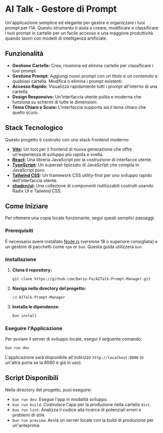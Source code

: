 # AI Talk - Gestore di Prompt

Un'applicazione semplice ed elegante per gestire e organizzare i tuoi prompt per l'IA. Questo strumento ti aiuta a creare, modificare e classificare i tuoi prompt in cartelle per un facile accesso e una maggiore produttività quando lavori con modelli di intelligenza artificiale.

## Funzionalità

- **Gestione Cartelle:** Crea, rinomina ed elimina cartelle per classificare i tuoi prompt.
- **Gestione Prompt:** Aggiungi nuovi prompt con un titolo e un contenuto a qualsiasi cartella. Modifica o elimina i prompt esistenti.
- **Accesso Rapido:** Visualizza rapidamente tutti i prompt all'interno di una cartella.
- **Design Responsivo:** Un'interfaccia utente pulita e moderna che funziona su schermi di tutte le dimensioni.
- **Tema Chiaro e Scuro:** L'interfaccia supporta sia il tema chiaro che quello scuro.

## Stack Tecnologico

Questo progetto è costruito con uno stack frontend moderno:

- **[Vite](https://vitejs.dev/):** Un tool per il frontend di nuova generazione che offre un'esperienza di sviluppo più rapida e snella.
- **[React](https://react.dev/):** Una libreria JavaScript per la costruzione di interfacce utente.
- **[TypeScript](https://www.typescriptlang.org/):** Un superset tipizzato di JavaScript che compila in JavaScript puro.
- **[Tailwind CSS](https://tailwindcss.com/):** Un framework CSS utility-first per uno sviluppo rapido dell'interfaccia utente.
- **[shadcn/ui](https://ui.shadcn.com/):** Una collezione di componenti riutilizzabili costruiti usando Radix UI e Tailwind CSS.

## Come Iniziare

Per ottenere una copia locale funzionante, segui questi semplici passaggi.

### Prerequisiti

È necessario avere installato [Node.js](https://nodejs.org/) (versione 18 o superiore consigliata) e un gestore di pacchetti come `npm` or `bun`. Questa guida utilizzerà `bun`.

### Installazione

1.  **Clona il repository:**
    ```sh
    git clone https://github.com/Dario-Fe/AITalk-Prompt-Manager.git
    ```

2.  **Naviga nella directory del progetto:**
    ```sh
    cd AITalk-Prompt-Manager
    ```

3.  **Installa le dipendenze:**
    ```sh
    bun install
    ```

### Eseguire l'Applicazione

Per avviare il server di sviluppo locale, esegui il seguente comando:

```sh
bun run dev
```

L'applicazione sarà disponibile all'indirizzo `http://localhost:8080` (o un'altra porta se la 8080 è già in uso).

## Script Disponibili

Nella directory del progetto, puoi eseguire:

- `bun run dev`: Esegue l'app in modalità sviluppo.
- `bun run build`: Costruisce l'app per la produzione nella cartella `dist`.
- `bun run lint`: Analizza il codice alla ricerca di potenziali errori e problemi di stile.
- `bun run preview`: Avvia un server locale con la build di produzione per un'anteprima.
